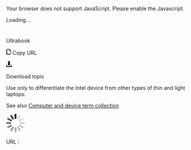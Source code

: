 Your browser does not support JavaScript. Please enable the Javascript.

Loading...

# 

Ultrabook

![Copy URL](ultrabook_files/Copy.png)
Copy URL

![Download](ultrabook_files/Download.png)

Download topic

Use only to differentiate the Intel device from other types of thin and light laptops.

See also [](https://worldready.cloudapp.net/Styleguide/Read?id=2700&topicid=26597)[Computer and device term collection](https://worldready.cloudapp.net/Styleguide/Read?id=2700&topicid=26597)

![In progress](ultrabook_files/activity-large.gif)

URL :
